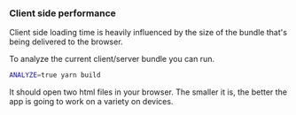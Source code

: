 ### Client side performance

Client side loading time is heavily influenced by the size of the bundle that's being delivered to the browser.

To analyze the current client/server bundle you can run.

```bash
ANALYZE=true yarn build
```

It should open two html files in your browser. The smaller it is, the better the app is going to work on a variety on devices.
